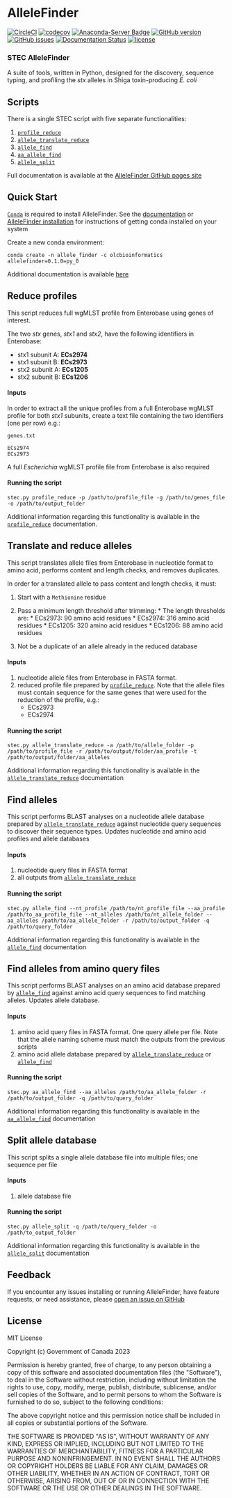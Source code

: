# AlleleFinder

[![CircleCI](https://circleci.com/gh/OLC-Bioinformatics/AlleleFinder/tree/main.svg?style=shield)](https://circleci.com/gh/OLC-LOC-Bioinformatics/AzureStorage/tree/main)
[![codecov](https://codecov.io/gh/OLC-Bioinformatics/AlleleFinder/branch/main/graph/badge.svg?token=Z6SSEJV9GU)](https://codecov.io/gh/OLC-Bioinformatics/AlleleFinder)
[![Anaconda-Server Badge](https://img.shields.io/badge/install%20with-conda-brightgreen)](https://anaconda.org/olcbioinformatics/allelefinder)
[![GitHub version](https://badge.fury.io/gh/olc-bioinformatics%2Fallelefinder.svg)](https://badge.fury.io/gh/olc-bioinformatics%2Fallelefinder)
[![GitHub issues](https://img.shields.io/github/issues/OLC-Bioinformatics/AlleleFinder)](https://github.com/OLC-LOC-Bioinformatics/AzureStorage/issues)
[![Documentation Status](https://readthedocs.org/projects/pip/badge/?version=stable)](https://OLC-Bioinformatics.github.io/AlleleFinder/?badge=stable)
[![license](https://img.shields.io/badge/license-MIT-brightgreen)](https://github.com/OLC-Bioinformatics/AlleleFinder/blob/main/LICENSE)



### STEC AlleleFinder

A suite of tools, written in Python, designed for the discovery, sequence typing, and profiling the _stx_ alleles in Shiga toxin-producing _E. coli_  

## Scripts

There is a single STEC script with five separate functionalities:

1. [`profile_reduce`](https://olc-bioinformatics.github.io/AlleleFinder/profile_reduce)
2. [`allele_translate_reduce`](https://olc-bioinformatics.github.io/AlleleFinder/allele_translate_reduce)
3. [`allele_find`](https://olc-bioinformatics.github.io/AlleleFinder/allele_find)
4. [`aa_allele_find`](https://olc-bioinformatics.github.io/AlleleFinder/aa_allele_find)
5. [`allele_split`](https://olc-bioinformatics.github.io/AlleleFinder/allele_split)


Full documentation is available at the [AlleleFinder GitHub pages site](https://olc-bioinformatics.github.io/AlleleFinder/)

## Quick Start

[`Conda`](https://docs.conda.io/en/latest/) is required to install AlleleFinder. See the [documentation](http://bioconda.github.io/) or [AlleleFinder installation](https://olc-bioinformatics.github.io/AlleleFinder/install/) for instructions of getting conda installed on your system


Create a new conda environment:

```
conda create -n allele_finder -c olcbioinformatics allelefinder=0.1.0=py_0
```

Additional documentation is available [here](https://olc-bioinformatics.github.io/AlleleFinder/installation)


## Reduce profiles

This script reduces full wgMLST profile from Enterobase using genes of interest. 

The two _stx_ genes, _stx1_ and _stx2_, have the following identifiers in Enterobase:

* stx1 subunit A: **ECs2974**
* stx1 subunit B: **ECs2973**
* stx2 subunit A: **ECs1205** 
* stx2 subunit B: **ECs1206**


#### Inputs
In order to extract all the unique profiles from a full Enterobase wgMLST profile for both _stx1_ subunits, create a text
file containing the two identifiers (one per row) e.g.:

`genes.txt`

```
ECs2974
ECs2973
```

A full _Escherichia_  wgMLST profile file from Enterobase is also required

#### Running the script

```
stec.py profile_reduce -p /path/to/profile_file -g /path/to/genes_file -o /path/to/output_folder
```

Additional information regarding this functionality is available in the [`profile_reduce`](https://olc-bioinformatics.github.io/AlleleFinder/profile_reduce) documentation.


## Translate and reduce alleles

This script translates allele files from Enterobase in nucleotide format to amino acid, performs content and length checks, and removes duplicates.

In order for a translated allele to pass content and length checks, it must:

1. Start with a `Methionine` residue
2. Pass a minimum length threshold after trimming:
       * The length thresholds are:
         * ECs2973: 90 amino acid residues
         * ECs2974: 316 amino acid residues
         * ECs1205: 320 amino acid residues
         * ECs1206: 88 amino acid residues

3. Not be a duplicate of an allele already in the reduced database

#### Inputs

1. nucleotide allele files from Enterobase in FASTA format. 
2. reduced profile file prepared by [`profile_reduce`](https://olc-bioinformatics.github.io/AlleleFinder/profile_reduce). Note that the allele files must contain sequence for the same genes that were used for the reduction of the profile, e.g.:
    * ECs2973
    * ECs2974

#### Running the script

```
stec.py allele_translate_reduce -a /path/to/allele_folder -p /path/to/profile_file -r /path/to/output/folder/aa_profile -t /path/to/output/folder/aa_alleles
```

Additional information regarding this functionality is available in the [`allele_translate_reduce`](https://olc-bioinformatics.github.io/AlleleFinder/allele_translate_reduce) documentation


## Find alleles

This script performs BLAST analyses on a nucleotide allele database prepared by [`allele_translate_reduce`](https://olc-bioinformatics.github.io/AlleleFinder/allele_translate_reduce) against nucleotide query sequences to discover their sequence types. Updates nucleotide and amino acid profiles and allele databases

#### Inputs

1. nucleotide query files in FASTA format
2. all outputs from [`allele_translate_reduce`](https://olc-bioinformatics.github.io/AlleleFinder/allele_translate_reduce)

#### Running the script

```
stec.py allele_find --nt_profile /path/to/nt_profile_file --aa_profile /path/to_aa_profile_file --nt_alleles /path/to/nt_allele_folder --aa_alleles /path/to/aa_allele_folder -r /path/to/output_folder -q /path/to/query_folder
```

Additional information regarding this functionality is available in the [`allele_find`](https://olc-bioinformatics.github.io/AlleleFinder/allele_find) documentation


## Find alleles from amino query files

This script performs BLAST analyses on an amino acid database prepared by [`allele_find`](https://olc-bioinformatics.github.io/AlleleFinder/allele_find) against amino acid query sequences to find matching alleles. Updates allele database.

#### Inputs

1. amino acid query files in FASTA format. One query allele per file. Note that the allele naming scheme must match the outputs from the previous scripts
2. amino acid allele database prepared by [`allele_translate_reduce`](https://olc-bioinformatics.github.io/AlleleFinder/allele_translate_reduce) or [`allele_find`](https://olc-bioinformatics.github.io/AlleleFinder/allele_find)

#### Running the script

```
stec.py aa_allele_find --aa_alleles /path/to/aa_allele_folder -r /path/to/output_folder -q /path/to/query_folder
```

Additional information regarding this functionality is available in the [`aa_allele_find`](https://olc-bioinformatics.github.io/AlleleFinder/aa_allele_find) documentation


## Split allele database

This script splits a single allele database file into multiple files; one sequence per file

#### Inputs

1. allele database file

#### Running the script

```
stec.py allele_split -q /path/to/query_folder -o /path/to_output_folder
```

Additional information regarding this functionality is available in the [`allele_split`](https://olc-bioinformatics.github.io/AlleleFinder/allele_split) documentation


## Feedback

If you encounter any issues installing or running AlleleFinder, have feature requests, or need assistance, please [open an issue on GitHub](https://github.com/OLC-Bioinformatics/AlleleFinder/issues/new/choose)


## License

MIT License

Copyright (c) Government of Canada 2023

Permission is hereby granted, free of charge, to any person obtaining a copy of this software and associated documentation files (the "Software"), to deal in the Software without restriction, including without limitation the rights to use, copy, modify, merge, publish, distribute, sublicense, and/or sell copies of the Software, and to permit persons to whom the Software is furnished to do so, subject to the following conditions: 

The above copyright notice and this permission notice shall be included in all copies or substantial portions of the Software.

THE SOFTWARE IS PROVIDED "AS IS", WITHOUT WARRANTY OF ANY KIND, EXPRESS OR IMPLIED, INCLUDING BUT NOT LIMITED TO THE WARRANTIES OF MERCHANTABILITY, FITNESS FOR A PARTICULAR PURPOSE AND NONINFRINGEMENT. IN NO EVENT SHALL THE AUTHORS OR COPYRIGHT HOLDERS BE LIABLE FOR ANY CLAIM, DAMAGES OR OTHER LIABILITY, WHETHER IN AN ACTION OF CONTRACT, TORT OR OTHERWISE, ARISING FROM, OUT OF OR IN CONNECTION WITH THE SOFTWARE OR THE USE OR OTHER DEALINGS IN THE SOFTWARE.

